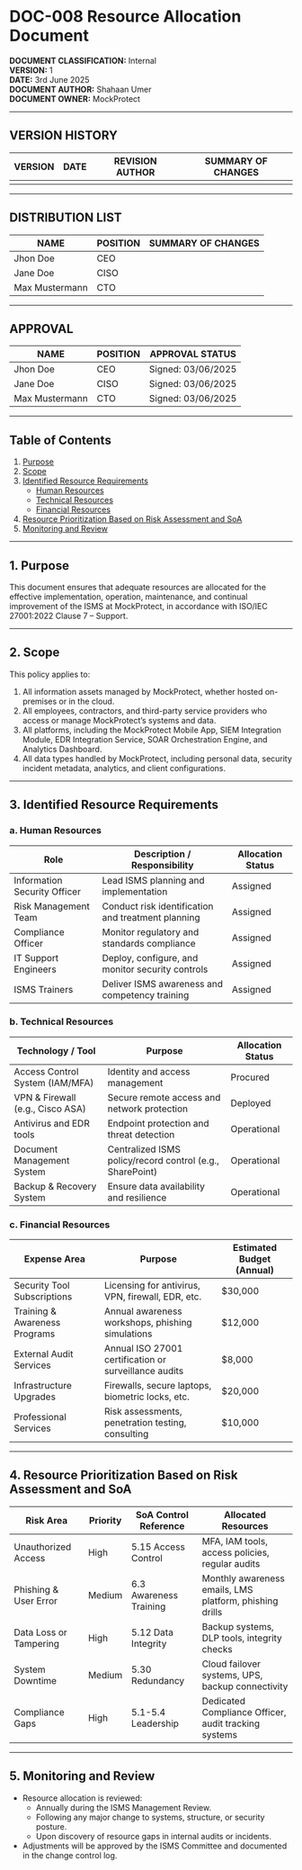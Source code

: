 # DOC-008 Resource Allocation Document

**DOCUMENT CLASSIFICATION:** Internal  
**VERSION:** 1  
**DATE:** 3rd June 2025  
**DOCUMENT AUTHOR:** Shahaan Umer  
**DOCUMENT OWNER:** MockProtect  

---

## VERSION HISTORY

| VERSION | DATE | REVISION AUTHOR | SUMMARY OF CHANGES |
|---------|------|-----------------|--------------------|
|         |      |                 |                    |

---

## DISTRIBUTION LIST

| NAME            | POSITION | SUMMARY OF CHANGES |
|-----------------|----------|--------------------|
| Jhon Doe        | CEO      |                    |
| Jane Doe        | CISO     |                    |
| Max Mustermann  | CTO      |                    |

---

## APPROVAL

| NAME            | POSITION | APPROVAL STATUS         |
|-----------------|----------|------------------------|
| Jhon Doe        | CEO      | Signed: 03/06/2025     |
| Jane Doe        | CISO     | Signed: 03/06/2025     |
| Max Mustermann  | CTO      | Signed: 03/06/2025     |

---

## Table of Contents

1. [Purpose](#1-purpose)  
2. [Scope](#2-scope)  
3. [Identified Resource Requirements](#3-identified-resource-requirements)  
   - [Human Resources](#a-human-resources)  
   - [Technical Resources](#b-technical-resources)  
   - [Financial Resources](#c-financial-resources)  
4. [Resource Prioritization Based on Risk Assessment and SoA](#4-resource-prioritization-based-on-risk-assessment-and-soa)  
5. [Monitoring and Review](#5-monitoring-and-review)  

---

## 1. Purpose

This document ensures that adequate resources are allocated for the effective implementation, operation, maintenance, and continual improvement of the ISMS at MockProtect, in accordance with ISO/IEC 27001:2022 Clause 7 – Support.

---

## 2. Scope

This policy applies to:

1. All information assets managed by MockProtect, whether hosted on-premises or in the cloud.  
2. All employees, contractors, and third-party service providers who access or manage MockProtect’s systems and data.  
3. All platforms, including the MockProtect Mobile App, SIEM Integration Module, EDR Integration Service, SOAR Orchestration Engine, and Analytics Dashboard.  
4. All data types handled by MockProtect, including personal data, security incident metadata, analytics, and client configurations.

---

## 3. Identified Resource Requirements

### a. Human Resources

| Role                     | Description / Responsibility                       | Allocation Status |
|-------------------------|----------------------------------------------------|-------------------|
| Information Security Officer | Lead ISMS planning and implementation          | Assigned          |
| Risk Management Team    | Conduct risk identification and treatment planning | Assigned          |
| Compliance Officer      | Monitor regulatory and standards compliance        | Assigned          |
| IT Support Engineers    | Deploy, configure, and monitor security controls   | Assigned          |
| ISMS Trainers           | Deliver ISMS awareness and competency training     | Assigned          |

### b. Technical Resources

| Technology / Tool               | Purpose                                 | Allocation Status |
|---------------------------------|-----------------------------------------|-------------------|
| Access Control System (IAM/MFA) | Identity and access management          | Procured          |
| VPN & Firewall (e.g., Cisco ASA)| Secure remote access and network protection | Deployed       |
| Antivirus and EDR tools        | Endpoint protection and threat detection | Operational       |
| Document Management System      | Centralized ISMS policy/record control (e.g., SharePoint) | Operational |
| Backup & Recovery System       | Ensure data availability and resilience  | Operational       |

### c. Financial Resources

| Expense Area              | Purpose                                         | Estimated Budget (Annual) |
|--------------------------|-------------------------------------------------|---------------------------|
| Security Tool Subscriptions | Licensing for antivirus, VPN, firewall, EDR, etc. | $30,000                |
| Training & Awareness Programs | Annual awareness workshops, phishing simulations | $12,000              |
| External Audit Services  | Annual ISO 27001 certification or surveillance audits | $8,000               |
| Infrastructure Upgrades  | Firewalls, secure laptops, biometric locks, etc. | $20,000                |
| Professional Services    | Risk assessments, penetration testing, consulting | $10,000                |

---

## 4. Resource Prioritization Based on Risk Assessment and SoA

| Risk Area               | Priority | SoA Control Reference | Allocated Resources                           |
|------------------------|----------|----------------------|------------------------------------------------|
| Unauthorized Access    | High     | 5.15 Access Control  | MFA, IAM tools, access policies, regular audits |
| Phishing & User Error  | Medium   | 6.3 Awareness Training | Monthly awareness emails, LMS platform, phishing drills |
| Data Loss or Tampering | High     | 5.12 Data Integrity  | Backup systems, DLP tools, integrity checks    |
| System Downtime        | Medium   | 5.30 Redundancy      | Cloud failover systems, UPS, backup connectivity |
| Compliance Gaps        | High     | 5.1-5.4 Leadership   | Dedicated Compliance Officer, audit tracking systems |

---

## 5. Monitoring and Review

- Resource allocation is reviewed:
  - Annually during the ISMS Management Review.
  - Following any major change to systems, structure, or security posture.
  - Upon discovery of resource gaps in internal audits or incidents.
- Adjustments will be approved by the ISMS Committee and documented in the change control log.

